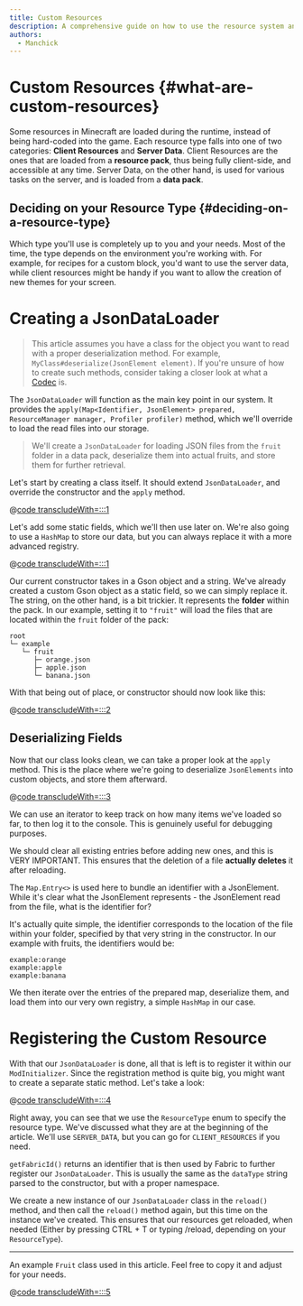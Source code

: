 ```yaml
---
title: Custom Resources
description: A comprehensive guide on how to use the resource system and load custom resources during the runtime.
authors:
  - Manchick
---
```


# Custom Resources {#what-are-custom-resources}

Some resources in Minecraft are loaded during the runtime, instead of being hard-coded into the game.
Each resource type falls into one of two categories: **Client Resources** and **Server Data**.
Client Resources are the ones that are loaded from a **resource pack**, thus being fully client-side, and accessible at any time.
Server Data, on the other hand, is used for various tasks on the server, and is loaded from a **data pack**.

## Deciding on your Resource Type {#deciding-on-a-resource-type}

Which type you'll use is completely up to you and your needs. Most of the time, the type depends on
the environment you're working with. For example, for recipes for a custom block, you'd want to use the
server data, while client resources might be handy if you want to allow the creation of new themes for your screen.

# Creating a JsonDataLoader

> This article assumes you have a class for the object you want to read with a proper deserialization method.
> For example, `MyClass#deserialize(JsonElement element)`. If you're unsure of how to create such methods, consider
> taking a closer look at what a [Codec](../develop/codecs.md) is.

The `JsonDataLoader` will function as the main key point in our system. It provides the `apply(Map<Identifier, JsonElement> prepared, ResourceManager manager, Profiler profiler)`
method, which we'll override to load the read files into our storage.

> We'll create a `JsonDataLoader` for loading JSON files from the `fruit` folder
> in a data pack, deserialize them into actual fruits, and store them
> for further retrieval.

Let's start by creating a class itself. It should extend `JsonDataLoader`, and override the constructor
and the `apply` method.


@[code transcludeWith=:::1](@/reference/latest/src/main/java/com/example/docs/resources/EmptyDataLoader.java)

Let's add some static fields, which we'll then use later on. We're also going to use
a `HashMap` to store our data, but you can always replace it with a more advanced registry.

@[code transcludeWith=:::1](@/reference/latest/src/main/java/com/example/docs/resources/FruitDataLoader.java)

Our current constructor takes in a Gson object and a string. We've already created a custom
Gson object as a static field, so we can simply replace it. The string, on the other hand, is a bit
trickier. It represents the **folder** within the pack. In our example, setting it to `"fruit"`
will load the files that are located within the `fruit` folder of the pack:

```
root
└─ example
   └─ fruit
      ├─ orange.json
      ├─ apple.json
      └─ banana.json
```

With that being out of place, or constructor should now look like this:

@[code transcludeWith=:::2](@/reference/latest/src/main/java/com/example/docs/resources/FruitDataLoader.java)

## Deserializing Fields

Now that our class looks clean, we can take a proper look at the `apply` method. This is the place where
we're going to deserialize `JsonElements` into custom objects, and store them afterward.

@[code transcludeWith=:::3](@/reference/latest/src/main/java/com/example/docs/resources/FruitDataLoader.java)

We can use an iterator to keep track on how many items we've loaded so far, to then log it to the console.
This is genuinely useful for debugging purposes.

We should clear all existing entries before adding new ones, and this is VERY IMPORTANT. This
ensures that the deletion of a file **actually deletes** it after reloading.

The `Map.Entry<>` is used here to bundle an identifier with a JsonElement. While it's clear what the JsonElement
represents - the JsonElement read from the file, what is the identifier for?

It's actually quite simple, the identifier corresponds to the location of the file within
your folder, specified by that very string in the constructor. In our example with fruits, the identifiers
would be:

```
example:orange
example:apple
example:banana
```

We then iterate over the entries of the prepared map, deserialize them, and load them into
our very own registry, a simple `HashMap` in our case.

# Registering the Custom Resource

With that our `JsonDataLoader` is done, all that is left is to register it within our `ModInitializer`.
Since the registration method is quite big, you might want to create a separate static method. Let's take
a look:

@[code transcludeWith=:::4](@/reference/latest/src/main/java/com/example/docs/resources/FruitDataLoader.java)

Right away, you can see that we use the `ResourceType` enum to specify the resource type. We've discussed
what they are at the beginning of the article. We'll use `SERVER_DATA`, but you can go for `CLIENT_RESOURCES`
if you need.

`getFabricId()` returns an identifier that is then used by Fabric to further register our `JsonDataLoader`. This
is usually the same as the `dataType` string parsed to the constructor, but with a proper namespace.

We create a new instance of our `JsonDataLoader` class in the `reload()` method, and then call the `reload()`
method again, but this time on the instance we've created. This ensures that our resources get reloaded, when needed
(Either by pressing CTRL + T or typing /reload, depending on your `ResourceType`).

---

An example `Fruit` class used in this article. Feel free to copy it and adjust for your needs.

@[code transcludeWith=:::5](@/reference/latest/src/main/java/com/example/docs/resources/FruitDataLoader.java)